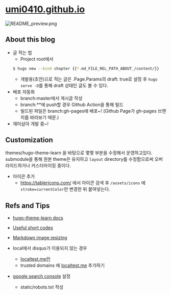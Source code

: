 # [umi0410.github.io](https://umi0410.github.io)
![README_preview.png](static/README_preview.png)

## About this blog

* 글 적는 법
  * Project root에서
  ```bash
  $ hugo new --kind chapter {{*.md_FILE_REL_PATH_ABOUT_/content/}}
  ```
  * 개발용(초안)으로 적는 글은 .Page.Params의 draft: true로 설정 후 `hugo serve -D`를 통해
    draft 상태인 글도 볼 수 있다. 
* 배포 자동화
  * branch:master에서 게시글 작성
  * branch:**에 push할 경우 Github Action을 통해 빌드
  * 빌드된 파일은 branch:gh-pages에 배포~! (Github Page가 gh-pages 브랜치를 바라보기 때문.)
* 재미삼아 개발 중~!


## Customization
themes/hugo-theme-learn 을 바탕으로 몇몇 부분을 수정해서 운영하고있다.
submodule을 통해 원본 theme은 유지하고 `layout` directory를 수정함으로써 오버라이드하거나 커스터마이징 중이다.

* 아이콘 추가
  * https://tablericons.com/ 에서 아이콘 검색 후 `/assets/icons` 에 `stroke=currentColor`만 변경한 뒤 붙여넣는다.


## Refs and Tips

* [hugo-theme-learn docs](https://learn.netlify.app/en/)

* [Useful short codes](https://learn.netlify.app/en/shortcodes/)

* [Markdown image resizing](https://learn.netlify.app/en/cont/markdown/#resizing-image)

* local에서 disqus가 이용되지 않는 경우
  * [localtest.me란](https://superuser.com/questions/1280827/why-does-the-registered-domain-name-localtest-me-resolve-to-127-0-0-1)
  * trusted domains 에 [localtest.me](localtest.me) 추가하기
* [google search console](https://search.google.com/search-console/sitemaps) 설정
  * static/robots.txt 작성